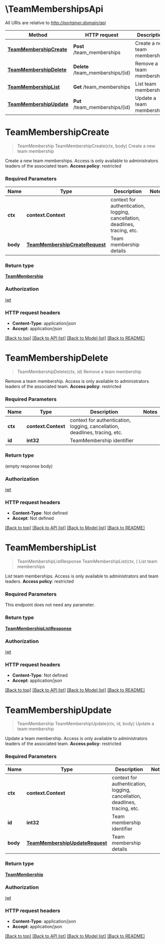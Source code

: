 # \TeamMembershipsApi

All URIs are relative to *http://portainer.domain/api*

Method | HTTP request | Description
------------- | ------------- | -------------
[**TeamMembershipCreate**](TeamMembershipsApi.md#TeamMembershipCreate) | **Post** /team_memberships | Create a new team membership
[**TeamMembershipDelete**](TeamMembershipsApi.md#TeamMembershipDelete) | **Delete** /team_memberships/{id} | Remove a team membership
[**TeamMembershipList**](TeamMembershipsApi.md#TeamMembershipList) | **Get** /team_memberships | List team memberships
[**TeamMembershipUpdate**](TeamMembershipsApi.md#TeamMembershipUpdate) | **Put** /team_memberships/{id} | Update a team membership


# **TeamMembershipCreate**
> TeamMembership TeamMembershipCreate(ctx, body)
Create a new team membership

Create a new team memberships. Access is only available to administrators leaders of the associated team. **Access policy**: restricted 

### Required Parameters

Name | Type | Description  | Notes
------------- | ------------- | ------------- | -------------
 **ctx** | **context.Context** | context for authentication, logging, cancellation, deadlines, tracing, etc.
  **body** | [**TeamMembershipCreateRequest**](TeamMembershipCreateRequest.md)| Team membership details | 

### Return type

[**TeamMembership**](TeamMembership.md)

### Authorization

[jwt](../README.md#jwt)

### HTTP request headers

 - **Content-Type**: application/json
 - **Accept**: application/json

[[Back to top]](#) [[Back to API list]](../README.md#documentation-for-api-endpoints) [[Back to Model list]](../README.md#documentation-for-models) [[Back to README]](../README.md)

# **TeamMembershipDelete**
> TeamMembershipDelete(ctx, id)
Remove a team membership

Remove a team membership. Access is only available to administrators leaders of the associated team. **Access policy**: restricted 

### Required Parameters

Name | Type | Description  | Notes
------------- | ------------- | ------------- | -------------
 **ctx** | **context.Context** | context for authentication, logging, cancellation, deadlines, tracing, etc.
  **id** | **int32**| TeamMembership identifier | 

### Return type

 (empty response body)

### Authorization

[jwt](../README.md#jwt)

### HTTP request headers

 - **Content-Type**: Not defined
 - **Accept**: Not defined

[[Back to top]](#) [[Back to API list]](../README.md#documentation-for-api-endpoints) [[Back to Model list]](../README.md#documentation-for-models) [[Back to README]](../README.md)

# **TeamMembershipList**
> TeamMembershipListResponse TeamMembershipList(ctx, )
List team memberships

List team memberships. Access is only available to administrators and team leaders. **Access policy**: restricted 

### Required Parameters
This endpoint does not need any parameter.

### Return type

[**TeamMembershipListResponse**](TeamMembershipListResponse.md)

### Authorization

[jwt](../README.md#jwt)

### HTTP request headers

 - **Content-Type**: Not defined
 - **Accept**: application/json

[[Back to top]](#) [[Back to API list]](../README.md#documentation-for-api-endpoints) [[Back to Model list]](../README.md#documentation-for-models) [[Back to README]](../README.md)

# **TeamMembershipUpdate**
> TeamMembership TeamMembershipUpdate(ctx, id, body)
Update a team membership

Update a team membership. Access is only available to administrators leaders of the associated team. **Access policy**: restricted 

### Required Parameters

Name | Type | Description  | Notes
------------- | ------------- | ------------- | -------------
 **ctx** | **context.Context** | context for authentication, logging, cancellation, deadlines, tracing, etc.
  **id** | **int32**| Team membership identifier | 
  **body** | [**TeamMembershipUpdateRequest**](TeamMembershipUpdateRequest.md)| Team membership details | 

### Return type

[**TeamMembership**](TeamMembership.md)

### Authorization

[jwt](../README.md#jwt)

### HTTP request headers

 - **Content-Type**: application/json
 - **Accept**: application/json

[[Back to top]](#) [[Back to API list]](../README.md#documentation-for-api-endpoints) [[Back to Model list]](../README.md#documentation-for-models) [[Back to README]](../README.md)

